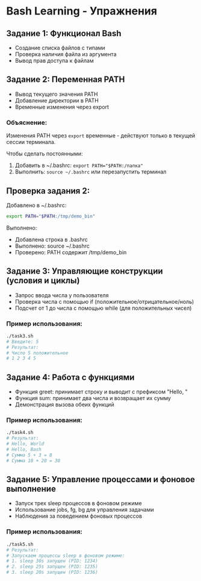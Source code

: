 # Bash Learning - Упражнения

## Задание 1: Функционал Bash
- Создание списка файлов с типами
- Проверка наличия файла из аргумента
- Вывод прав доступа к файлам

## Задание 2: Переменная PATH
- Вывод текущего значения PATH
- Добавление директории в PATH
- Временные изменения через export

### Объяснение:
Изменения PATH через `export` временные - действуют только в текущей сессии терминала.

Чтобы сделать постоянными:
1. Добавить в ~/.bashrc: `export PATH="$PATH:/папка"`
2. Выполнить: `source ~/.bashrc` или перезапустить терминал

## Проверка задания 2:

Добавлено в ~/.bashrc:
```bash
export PATH="$PATH:/tmp/demo_bin"
```

Выполнено:
- Добавлена строка в .bashrc
- Выполнено: source ~/.bashrc
- Проверено: PATH содержит /tmp/demo_bin

## Задание 3: Управляющие конструкции (условия и циклы)
- Запрос ввода числа у пользователя
- Проверка числа с помощью if (положительное/отрицательное/ноль)
- Подсчет от 1 до числа с помощью while (для положительных чисел)

### Пример использования:
```bash
./task3.sh
# Введите: 5
# Результат: 
# Число 5 положительное
# 1 2 3 4 5
```

## Задание 4: Работа с функциями
- Функция greet: принимает строку и выводит с префиксом "Hello, "
- Функция sum: принимает два числа и возвращает их сумму
- Демонстрация вызова обеих функций

### Пример использования:
```bash
./task4.sh
# Результат:
# Hello, World
# Hello, Bash  
# Сумма 5 + 3 = 8
# Сумма 10 + 20 = 30
```

## Задание 5: Управление процессами и фоновое выполнение
- Запуск трех sleep процессов в фоновом режиме
- Использование jobs, fg, bg для управления задачами
- Наблюдения за поведением фоновых процессов

### Пример использования:
```bash
./task5.sh
# Результат:
# Запускаем процессы sleep в фоновом режиме:
# 1. sleep 30s запущен (PID: 1234)
# 2. sleep 25s запущен (PID: 1235)  
# 3. sleep 20s запущен (PID: 1236)
```
